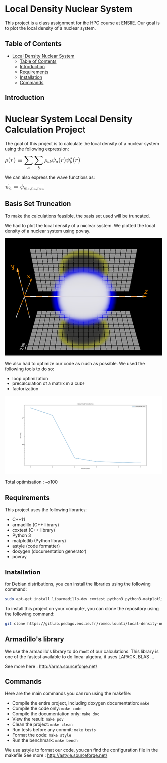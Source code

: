 # Local Density Nuclear System

This project is a class assignment for the HPC course at ENSIIE. Our goal is to plot the local density of a nuclear system.

## Table of Contents

- [Local Density Nuclear System](#local-density-nuclear-system)
  - [Table of Contents](#table-of-contents)
  - [Introduction](#introduction)
  - [Requirements](#requirements)
  - [Installation](#installation)
  - [Commands](#commands)

## Introduction

# Nuclear System Local Density Calculation Project

The goal of this project is to calculate the local density of a nuclear system using the following expression:

![Local Density](/pres/image/equation.png)

We can also express the wave functions as:

![Wave](/pres/image/equation1.png)

## Basis Set Truncation

To make the calculations feasible, the basis set used will be truncated.

We had to plot the local density of a nuclear system.
We plotted the local density of a nuclear system using povray.

![Local Density Nuclear System](/pres/image/resultat_3D.png)

We also had to optimize our code as mush as possible.
We used the following tools to do so:
- loop optimization
- precalculation of a matrix in a cube  
- factorization 

![Optimization](/pres/image/benchmark.png)

Total optimisation : ~x100

## Requirements

This project uses the following libraries:
- C++11
- armadillo (C++ library)
- cxxtest (C++ library)
- Python 3
- matplotlib (Python library)
- astyle (code formatter)
- doxygen (documentation generator)
- povray 

## Installation

for Debian distributions, you can install the libraries using the following command:
```bash
sudo apt-get install libarmadillo-dev cxxtest python3 python3-matplotlib build-essential astyle doxygen povray
```

To install this project on your computer, you can clone the repository using the following command:

```bash
git clone https://gitlab.pedago.ensiie.fr/romeo.louati/local-density-nuclear-system
```

## Armadillo's library

We use the armadillo's library to do most of our calculations. This library is one of the fastest available to do linear algebra, it uses LAPACK, BLAS ...

See more here : http://arma.sourceforge.net/

## Commands

Here are the main commands you can run using the makefile:

- Compile the entire project, including doxygen documentation: `make`
- Compile the code only: `make code`
- Compile the documentation only: `make doc`
- View the result: `make pov`
- Clean the project: `make clean`
- Run tests before any commit: `make tests`
- Format the code: `make style`
- Run the benchmark: `make bench`

We use astyle to format our code, you can find the configuration file in the makefile
See more : http://astyle.sourceforge.net/